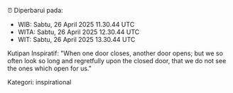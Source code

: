 ⏰ Diperbarui pada:
- WIB: Sabtu, 26 April 2025 11.30.44 UTC
- WITA: Sabtu, 26 April 2025 12.30.44 UTC
- WIT: Sabtu, 26 April 2025 13.30.44 UTC

Kutipan Inspiratif:
"When one door closes, another door opens; but we so often look so long and regretfully upon the closed door, that we do not see the ones which open for us."


Kategori: inspirational

